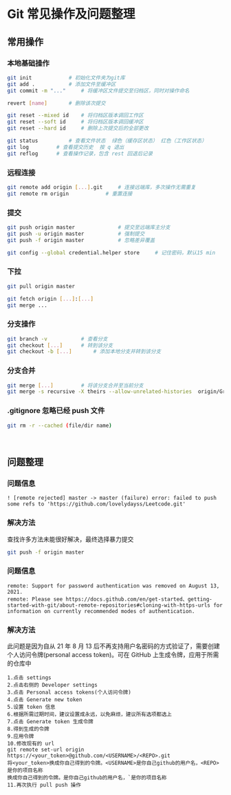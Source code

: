 # Git 常见操作及问题整理

## 常用操作

### 本地基础操作

```bash
git init        	# 初始化文件夹为git库
git add .       	# 添加文件至缓冲区
git commit -m "..."   	# 将缓冲区文件提交至归档区，同时对操作命名
```

```bash
revert [name] 		# 删除该次提交
```

```bash
git reset --mixed id  	# 将归档区版本调回工作区
git reset --soft id 	# 将归档区版本调回缓冲区
git reset --hard id 	# 删除上次提交后的全部更改
```

```bash
git status  		# 查看文件状态  绿色（缓存区状态） 红色（工作区状态）
git log 		# 查看提交历史  按 q 退出
git reflog 		# 查看操作记录，包含 rest 回退后记录
```

### 远程连接

```bash
git remote add origin [...].git 	# 连接远端库，多次操作无需重复
git remote rm origin  			# 重置连接
```

### 提交

```bash
git push origin master  			# 提交至远端库主分支
git push -u origin master 			# 强制提交
git push -f origin master 			# 忽略差异覆盖
```

```bash
git config --global credential.helper store 	# 记住密码，默认15 min
```

### 下拉

```bash
git pull origin master
```

```bash
git fetch origin [...]:[...]
git merge ...
```

### 分支操作

```bash
git branch -v			# 查看分支
git checkout [...] 		# 转到该分支
git checkout -b [...] 		# 添加本地分支并转到该分支
```

### 分支合并

```bash
git merge [...] 		# 将该分支合并至当前分支
git merge -s recursive -X theirs --allow-unrelated-histories  origin/Gridea
```

### .gitignore 忽略已经 push 文件

```bash
git rm -r --cached (file/dir name)
```

&nbsp;

## 问题整理

### 问题信息

```
! [remote rejected] master -> master (failure) error: failed to push some refs to 'https://github.com/lovelydayss/Leetcode.git'
```

### 解决方法

查找许多方法未能很好解决，最终选择暴力提交

```bash
git push -f origin master
```

### 问题信息

```
remote: Support for password authentication was removed on August 13, 2021.
remote: Please see https://docs.github.com/en/get-started、getting-started-with-git/about-remote-repositories#cloning-with-https-urls for information on currently recommended modes of authentication.
```

### 解决方法

此问题是因为自从 21 年 8 月 13 后不再支持用户名密码的方式验证了，需要创建个人访问令牌(personal access token)。可在 GitHub 上生成令牌，应用于所需的仓库中

```
1.点击 settings
2.点击右侧的 Developer settings
3.点击 Personal access tokens(个人访问令牌)
4.点击 Generate new token
5.设置 token 信息
6.根据所需过期时间，建议设置成永远，以免麻烦，建议所有选项都选上
7.点击 Generate token 生成令牌
8.得到生成的令牌
9.应用令牌
10.修改现有的 url
git remote set-url origin  https://<your_token>@github.com/<USERNAME>/<REPO>.git
将<your_token>换成你自己得到的令牌。<USERNAME>是你自己github的用户名，<REPO>是你的项目名称
换成你自己得到的令牌。是你自己github的用户名，`是你的项目名称
11.再次执行 pull push 操作
```
